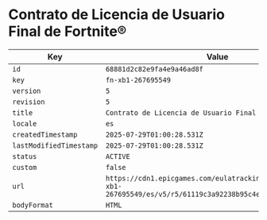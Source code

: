# Contrato de Licencia de Usuario Final de Fortnite®

| Key | Value |
| --- | ----- |
| `id` | `68881d2c82e9fa4e9a46ad8f` |
| `key` | `fn-xb1-267695549` |
| `version` | `5` |
| `revision` | `5` |
| `title` | `Contrato de Licencia de Usuario Final de Fortnite®` |
| `locale` | `es` |
| `createdTimestamp` | `2025-07-29T01:00:28.531Z` |
| `lastModifiedTimestamp` | `2025-07-29T01:00:28.531Z` |
| `status` | `ACTIVE` |
| `custom` | `false` |
| `url` | `https://cdn1.epicgames.com/eulatracking-download/fn-xb1-267695549/es/v5/r5/61119c3a92238b95c4ed6d1d6a0f8037.pdf` |
| `bodyFormat` | `HTML` |
